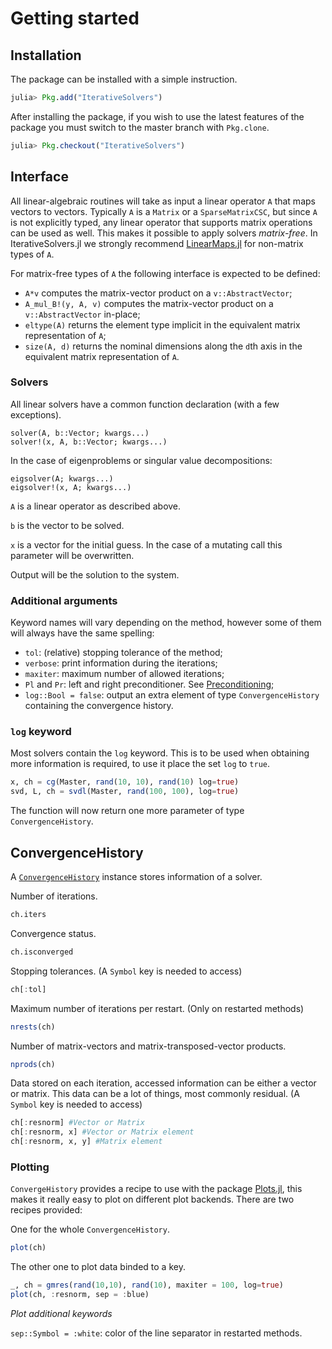 # Getting started

## Installation

The package can be installed with a simple instruction.

```julia
julia> Pkg.add("IterativeSolvers")
```

After installing the package, if you wish to use the latest features of the
package you must switch to the master branch with `Pkg.clone`.

```julia
julia> Pkg.checkout("IterativeSolvers")
```

## Interface

All linear-algebraic routines will take as input a linear operator `A` that maps
vectors to vectors. Typically `A` is a `Matrix` or a `SparseMatrixCSC`, but since
`A` is not explicitly typed, any linear operator that supports matrix operations
can be used as well. This makes it possible to apply solvers *matrix-free*. In 
IterativeSolvers.jl we strongly recommend [LinearMaps.jl](https://github.com/Jutho/LinearMaps.jl) 
for non-matrix types of `A`.

For matrix-free types of `A` the following interface is expected to be defined:

- `A*v` computes the matrix-vector product on a `v::AbstractVector`;
- `A_mul_B!(y, A, v)` computes the matrix-vector product on a `v::AbstractVector` in-place;
- `eltype(A)` returns the element type implicit in the equivalent matrix representation of `A`;
- `size(A, d)` returns the nominal dimensions along the `d`th axis in the equivalent matrix representation of `A`.

### Solvers

All linear solvers have a common function declaration (with a few exceptions).

```
solver(A, b::Vector; kwargs...)
solver!(x, A, b::Vector; kwargs...)
```

In the case of eigenproblems or singular value decompositions:

```
eigsolver(A; kwargs...)
eigsolver!(x, A; kwargs...)
```

`A` is a linear operator as described above.

`b` is the vector to be solved.

`x` is a vector for the initial guess. In the case of a mutating call this
parameter will be overwritten.

Output will be the solution to the system.


### Additional arguments

Keyword names will vary depending on the method, however some of them will always have the same spelling:

- `tol`: (relative) stopping tolerance of the method;
- `verbose`: print information during the iterations;
- `maxiter`: maximum number of allowed iterations;
- `Pl` and `Pr`: left and right preconditioner. See [Preconditioning](@ref);
- `log::Bool = false`: output an extra element of type `ConvergenceHistory` containing the convergence history.

### `log` keyword

Most solvers contain the `log` keyword. This is to be used when obtaining
more information is required, to use it place the set `log` to `true`.

```julia
x, ch = cg(Master, rand(10, 10), rand(10) log=true)
svd, L, ch = svdl(Master, rand(100, 100), log=true)
```

The function will now return one more parameter of type `ConvergenceHistory`.

## ConvergenceHistory

A [`ConvergenceHistory`](@ref) instance stores information of a solver.

Number of iterations.

```julia
ch.iters
```

Convergence status.

```julia
ch.isconverged
```

Stopping tolerances. (A `Symbol` key is needed to access)

```julia
ch[:tol]
```

Maximum number of iterations per restart. (Only on restarted methods)

```julia
nrests(ch)
```

Number of matrix-vectors and matrix-transposed-vector products.

```julia
nprods(ch)
```

Data stored on each iteration, accessed information can be either a vector
or matrix. This data can be a lot of things, most commonly residual.
(A `Symbol` key is needed to access)

```julia
ch[:resnorm] #Vector or Matrix
ch[:resnorm, x] #Vector or Matrix element
ch[:resnorm, x, y] #Matrix element
```

### Plotting

`ConvergeHistory` provides a recipe to use with the package [Plots.jl](https://github.com/tbreloff/Plots.jl), this makes it really easy to
plot on different plot backends. There are two recipes provided:

One for the whole `ConvergenceHistory`.

```julia
plot(ch)
```

The other one to plot data binded to a key.

```julia
_, ch = gmres(rand(10,10), rand(10), maxiter = 100, log=true)
plot(ch, :resnorm, sep = :blue)
```

*Plot additional keywords*

`sep::Symbol = :white`: color of the line separator in restarted methods.
